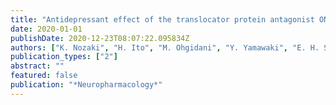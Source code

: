 ```yaml
---
title: "Antidepressant effect of the translocator protein antagonist ONO-2952 on mouse behaviors under chronic social defeat stress"
date: 2020-01-01
publishDate: 2020-12-23T08:07:22.095834Z
authors: ["K. Nozaki", "H. Ito", "M. Ohgidani", "Y. Yamawaki", "E. H. Sahin", "T. Kitajima", "S. Katsumata", "S. Yamawaki", "T. A. Kato", "H. Aizawa"]
publication_types: ["2"]
abstract: ""
featured: false
publication: "*Neuropharmacology*"
---
```


